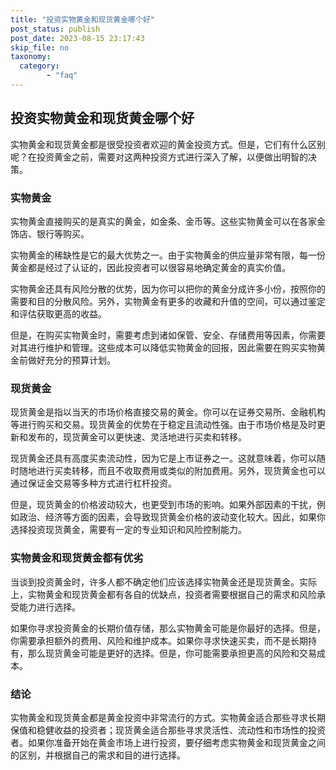 ```yaml
---
title: "投资实物黄金和现货黄金哪个好"
post_status: publish
post_date: 2023-08-15 23:17:43
skip_file: no
taxonomy:
  category:
        - "faq"
---
```


## 投资实物黄金和现货黄金哪个好

实物黄金和现货黄金都是很受投资者欢迎的黄金投资方式。但是，它们有什么区别呢？在投资黄金之前，需要对这两种投资方式进行深入了解，以便做出明智的决策。

### 实物黄金

实物黄金直接购买的是真实的黄金，如金条、金币等。这些实物黄金可以在各家金饰店、银行等购买。

实物黄金的稀缺性是它的最大优势之一。由于实物黄金的供应量非常有限，每一份黄金都是经过了认证的，因此投资者可以很容易地确定黄金的真实价值。

实物黄金还具有风险分散的优势，因为你可以把你的黄金分成许多小份，按照你的需要和目的分散风险。另外，实物黄金有更多的收藏和升值的空间，可以通过鉴定和评估获取更高的收益。

但是，在购买实物黄金时，需要考虑到诸如保管、安全、存储费用等因素，你需要对其进行维护和管理。这些成本可以降低实物黄金的回报，因此需要在购买实物黄金前做好充分的预算计划。

### 现货黄金

现货黄金是指以当天的市场价格直接交易的黄金。你可以在证券交易所、金融机构等进行购买和交易。现货黄金的优势在于稳定且流动性强。由于市场价格是及时更新和发布的，现货黄金可以更快速、灵活地进行买卖和转移。

现货黄金还具有高度买卖流动性，因为它是上市证券之一。这就意味着，你可以随时随地进行买卖转移，而且不收取费用或类似的附加费用。另外，现货黄金也可以通过保证金交易等多种方式进行杠杆投资。

但是，现货黄金的价格波动较大，也更受到市场的影响。如果外部因素的干扰，例如政治、经济等方面的因素，会导致现货黄金价格的波动变化较大。因此，如果你选择投资现货黄金，需要有一定的专业知识和风险控制能力。

### 实物黄金和现货黄金都有优劣

当谈到投资黄金时，许多人都不确定他们应该选择实物黄金还是现货黄金。实际上，实物黄金和现货黄金都有各自的优缺点，投资者需要根据自己的需求和风险承受能力进行选择。

如果你寻求投资黄金的长期价值存储，那么实物黄金可能是你最好的选择。但是，你需要承担额外的费用、风险和维护成本。如果你寻求快速买卖，而不是长期持有，那么现货黄金可能是更好的选择。但是，你可能需要承担更高的风险和交易成本。

### 结论

实物黄金和现货黄金都是黄金投资中非常流行的方式。实物黄金适合那些寻求长期保值和稳健收益的投资者；现货黄金适合那些寻求灵活性、流动性和市场性的投资者。如果你准备开始在黄金市场上进行投资，要仔细考虑实物黄金和现货黄金之间的区别，并根据自己的需求和目的进行选择。
